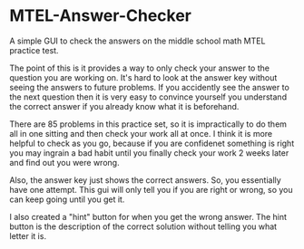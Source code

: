 # MTEL-Answer-Checker
A simple GUI to check the answers on the middle school math MTEL practice test.

The point of this is it provides a way to only check your answer to the question you are working on. It's hard to look at the answer key without seeing the answers to future problems. If you accidently see the answer to the next question then it is very easy to convince yourself you understand the correct answer if you already know what it is beforehand.

There are 85 problems in this practice set, so it is impractically to do them all in one sitting and then check your work all at once. I think it is more helpful to check as you go, because if you are confidenet something is right you may ingrain a bad habit until you finally check your work 2 weeks later and find out you were wrong.

Also, the answer key just shows the correct answers. So, you essentially have one attempt. This gui will only tell you if you are right or wrong, so you can keep going until you get it. 

I also created a "hint" button for when you get the wrong answer. The hint button is the description of the correct solution without telling you what letter it is.

